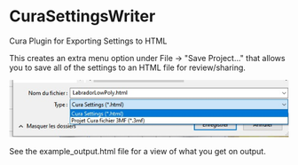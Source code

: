 # CuraSettingsWriter
Cura Plugin for Exporting Settings to HTML

This creates an extra menu option under File -> "Save Project..." that allows you to save all of the settings to an HTML file for review/sharing. 

![Menu](./images/menu.jpg)

See the example_output.html file for a view of what you get on output.
